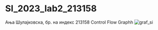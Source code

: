 # SI_2023_lab2_213158
Ања Шулајковска, бр. на индекс 213158
Control Flow Graphh
![graf_si](https://github.com/Anja213158/SI_2023_lab2_213158/assets/130299219/575d7637-d4ff-4a99-b781-0b82a58691e7)
